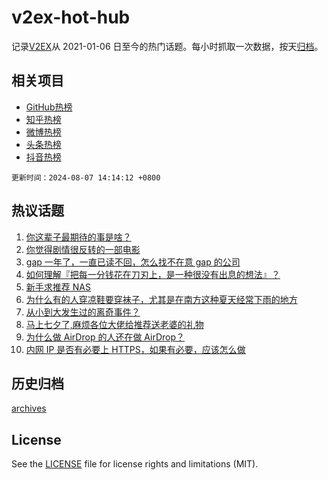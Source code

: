 # v2ex-hot-hub

 记录[V2EX](https://www.v2ex.com/)从 2021-01-06 日至今的热门话题。每小时抓取一次数据，按天[归档](archives)。
 
 ## 相关项目

- [GitHub热榜](https://github.com/lonnyzhang423/github-hot-hub)
- [知乎热榜](https://github.com/lonnyzhang423/zhihu-hot-hub)
- [微博热榜](https://github.com/lonnyzhang423/weibo-hot-hub)
- [头条热榜](https://github.com/lonnyzhang423/toutiao-hot-hub)
- [抖音热榜](https://github.com/lonnyzhang423/douyin-hot-hub)


 `更新时间：2024-08-07 14:14:12 +0800`

## 热议话题

1. [你这辈子最期待的事是啥？](https://www.v2ex.com/t/1063046)
1. [你觉得剧情很反转的一部电影](https://www.v2ex.com/t/1063013)
1. [gap 一年了，一直已读不回，怎么找不在意 gap 的公司](https://www.v2ex.com/t/1062929)
1. [如何理解『把每一分钱花在刀刃上，是一种很没有出息的想法』？](https://www.v2ex.com/t/1063094)
1. [新手求推荐 NAS](https://www.v2ex.com/t/1062959)
1. [为什么有的人穿凉鞋要穿袜子，尤其是在南方这种夏天经常下雨的地方](https://www.v2ex.com/t/1063092)
1. [从小到大发生过的离奇事件？](https://www.v2ex.com/t/1063089)
1. [马上七夕了,麻烦各位大佬给推荐送老婆的礼物](https://www.v2ex.com/t/1063151)
1. [为什么做 AirDrop 的人还在做 AirDrop？](https://www.v2ex.com/t/1063011)
1. [内网 IP 是否有必要上 HTTPS，如果有必要，应该怎么做](https://www.v2ex.com/t/1063038)

## 历史归档

[archives](archives)

## License

See the [LICENSE](LICENSE) file for license rights and limitations (MIT).
